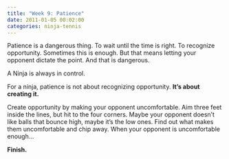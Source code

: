 ```yaml
---
title: "Week 9: Patience"
date: 2011-01-05 00:02:00
categories: ninja-tennis
---
```


Patience is a dangerous thing. To wait until the time is right. To recognize opportunity. Sometimes this is enough. But that means letting your opponent dictate the point. And that is dangerous.

A Ninja is always in control.

For a ninja, patience is not about recognizing opportunity. **It’s about creating it.**

Create opportunity by making your opponent uncomfortable. Aim three feet inside the lines, but hit to the four corners. Maybe your opponent doesn’t like balls that bounce high, maybe it’s the low ones. Find out what makes them uncomfortable and chip away. When your opponent is uncomfortable enough…

**Finish.**
